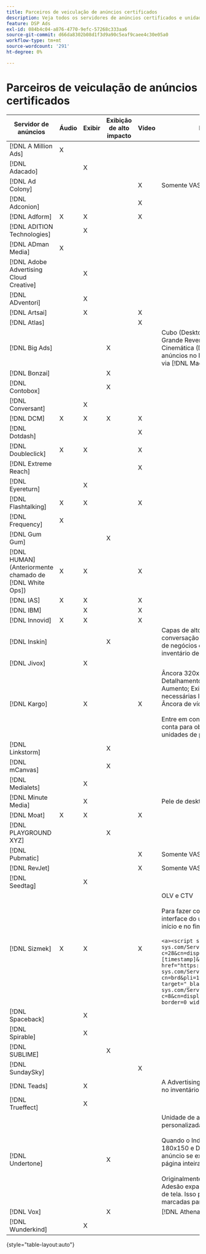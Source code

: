 ```yaml
---
title: Parceiros de veiculação de anúncios certificados
description: Veja todos os servidores de anúncios certificados e unidades de anúncios.
feature: DSP Ads
exl-id: 084b4c04-a876-4770-9efc-57268c333aa6
source-git-commit: d66da8302b08d1f3d9a90c5eaf9caee4c30e05a0
workflow-type: tm+mt
source-wordcount: '291'
ht-degree: 0%

---
```


# Parceiros de veiculação de anúncios certificados

| Servidor de anúncios | Áudio | Exibir | Exibição de alto impacto | Vídeo | Requisitos especiais e notas |
| --- | --- | --- | --- | --- | --- |
| [!DNL A Million Ads] | X |  |  |  |  |
| [!DNL Adacado] |  | X |  |  |  |
| [!DNL Ad Colony] |  |  |  | X | Somente VAST para dispositivos móveis |
| [!DNL Adconion] |  |  |  | X |  |
| [!DNL Adform] | X | X |  | X |  |
| [!DNL ADITION Technologies] |  | X |  |  |  |
| [!DNL ADman Media] | X |  |  |  |  |
| [!DNL Adobe Advertising Cloud Creative] |  | X |  |  |  |
| [!DNL ADventori] |  | X |  |  |  |
| [!DNL Artsai] |  | X |  | X |  |
| [!DNL Atlas] |  |  |  | X |  |
| [!DNL Big Ads] |  |  | X |  | Cubo (Desktop), Cubo (Móvel), Cartões (Desktop), Grande Revenda (Desktop), Cine-Cube (Desktop), Cinemática (Desktop). Configure todos esses tipos de anúncios no DSP como 300x250. Certificado somente via [!DNL Magnite DV+]. |
| [!DNL Bonzai] |  |  | X |  |  |
| [!DNL Contobox] |  |  | X |  |  |
| [!DNL Conversant] |  | X |  |  |  |
| [!DNL DCM] | X | X | X | X |  |
| [!DNL Dotdash] |  |  |  | X |  |
| [!DNL Doubleclick] | X | X |  | X |  |
| [!DNL Extreme Reach] |  |  |  | X |  |
| [!DNL Eyereturn] |  | X |  |  |  |
| [!DNL Flashtalking] | X | X |  | X |  |
| [!DNL Frequency] | X |  |  |  |  |
| [!DNL Gum Gum] |  |  | X |  |  |
| [!DNL HUMAN] (Anteriormente chamado de [!DNL White Ops]) | X | X |  | X |  |
| [!DNL IAS] | X | X |  | X |  |
| [!DNL IBM] |  | X |  | X |  |
| [!DNL Innovid] | X | X |  | X |  |
| [!DNL Inskin] |  |  | X |  | Capas de alto impacto (incluindo anúncios de conversação em Cavai) devem ser servidas de uma ID de negócios de exibição de 180x150 na rede de inventário de Inskin. |
| [!DNL Jivox] |  | X |  |  |  |
| [!DNL Kargo] |  | X |  | X | Âncora 320x50, BYOC, Foco, Detalhamento, Detalhamento e Sidekick; 300x250 Externo, Alto Aumento; Exibição de desktop padrão (não são necessárias IDs de plug-in de anúncio específicas); Âncora de vídeo (somente VAST).</br></br>Entre em contato com seu [!DNL Adobe] equipe de conta para obter assistência na configuração de unidades de publicidade. |
| [!DNL Linkstorm] |  |  | X |  |  |
| [!DNL mCanvas] |  |  | X |  |  |
| [!DNL Medialets] |  | X |  |  |  |
| [!DNL Minute Media] |  | X |  |  | Pele de desktop (970x250). |
| [!DNL Moat] | X | X |  | X |  |
| [!DNL PLAYGROUND XYZ] |  |  | X |  |  |
| [!DNL Pubmatic] |  |  |  | X | Somente VAST |
| [!DNL RevJet] |  |  |  | X | Somente VAST |
| [!DNL Seedtag] |  | X |  |  |  |
| [!DNL Sizmek] | X | X |  | X | OLV e CTV</br></br>Para fazer com que as tags sejam renderizadas na interface do usuário, vincule a tag com `<a>` tags (no início e no fim). Consulte o exemplo de tag abaixo:</br></br>```<a><script src="https://bs.serving-sys.com/Serving/adServer.bs?c=28&cn=display&pli=1074570064&w=900&h=550&ord=[timestamp]&ifrm=-1&z=0"></script> <noscript> <a href="https://bs.serving-sys.com/Serving/adServer.bs?cn=brd&pli=1074570064&Page=&Pos=-602368150" target="_blank"> <img src="https://bs.serving-sys.com/Serving/adServer.bs?c=8&cn=display&pli=1074570064&Page=&Pos=-602368150" border=0 width=900 height=550></a> </noscript><a>``` |
| [!DNL Spaceback] |  | X |  |  |  |
| [!DNL Spirable] |  | X |  |  |  |
| [!DNL SUBLIME] |  |  | X |  |  |
| [!DNL SundaySky] |  |  |  | X |  |
| [!DNL Teads] |  | X |  |  | A Advertising Cloud DSP não é compatível com VPAID no inventário externo. |
| [!DNL Trueffect] |  | X |  |  |  |
| [!DNL Undertone] |  |  | X |  | Unidade de anúncio de Grabber de página personalizada carregada como 180x150 em DSP</br></br>Quando o Index Exchange passa em um leilão de 180x150 e DSP lances no leilão e dá uma impressão, o anúncio se expande para um anúncio de exibição de página inteira.</br></br>Originalmente certificado para Capturador de página, Adesão expansível e unidades de anúncio de Desvio de tela. Isso precisa ser recertificado, com etapas marcadas para processos. |
| [!DNL Vox] |  |  | X |  | [!DNL Athena] unidades de publicidade |
| [!DNL Wunderkind] |  | X |  |  |  |

{style=&quot;table-layout:auto&quot;}
